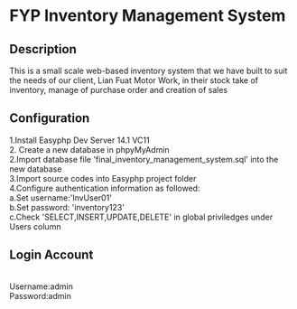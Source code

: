 <h1>FYP Inventory Management System </h1>

<h2>Description</h2>
<p>This is a small scale web-based inventory system that we have built to suit the needs of our client, Lian Fuat Motor Work, in their stock take of inventory, manage of purchase order and creation of sales  </p>

<h2>Configuration</h2>
1.Install Easyphp Dev Server 14.1 VC11 <br/>
2. Create a new database in phpyMyAdmin <br/>
2.Import database file 'final_inventory_management_system.sql' into the new database <br/>
3.Import source codes into Easyphp project folder <br/>
4.Configure authentication information as followed: <br/>
  a.Set username:'InvUser01' <br/>
  b.Set password: 'inventory123' <br/>
  c.Check 'SELECT,INSERT,UPDATE,DELETE' in global priviledges under Users column <br/>

<h2>Login Account</h2> <br/>
Username:admin <br/>
Password:admin <br/>

